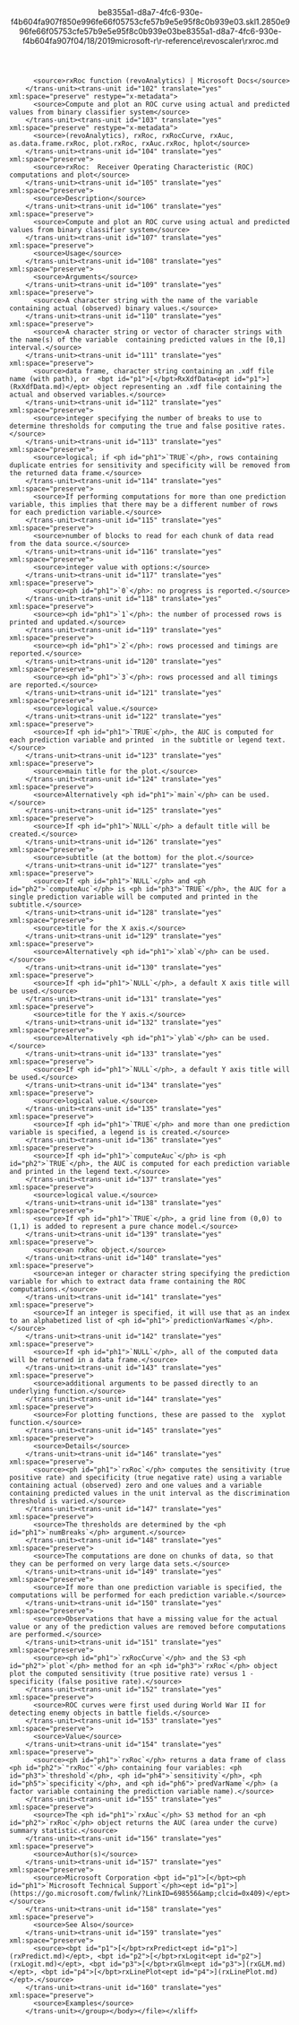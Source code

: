 <?xml version="1.0"?><xliff version="1.2" xmlns="urn:oasis:names:tc:xliff:document:1.2" xmlns:xsi="http://www.w3.org/2001/XMLSchema-instance" xsi:schemaLocation="urn:oasis:names:tc:xliff:document:1.2 xliff-core-1.2-transitional.xsd"><file datatype="xml" original="rxroc.md" source-language="en-US" target-language="en-US"><header><tool tool-id="mdxliff" tool-name="mdxliff" tool-version="1.0-d1654b2" tool-company="Microsoft" /><xliffext:skl_file_name xmlns:xliffext="urn:microsoft:content:schema:xliffextensions">be8355a1-d8a7-4fc6-930e-f4b604fa907f850e996fe66f05753cfe57b9e5e95f8c0b939e03.skl</xliffext:skl_file_name><xliffext:version xmlns:xliffext="urn:microsoft:content:schema:xliffextensions">1.2</xliffext:version><xliffext:ms.openlocfilehash xmlns:xliffext="urn:microsoft:content:schema:xliffextensions">850e996fe66f05753cfe57b9e5e95f8c0b939e03</xliffext:ms.openlocfilehash><xliffext:ms.sourcegitcommit xmlns:xliffext="urn:microsoft:content:schema:xliffextensions">be8355a1-d8a7-4fc6-930e-f4b604fa907f</xliffext:ms.sourcegitcommit><xliffext:ms.lasthandoff xmlns:xliffext="urn:microsoft:content:schema:xliffextensions">04/18/2019</xliffext:ms.lasthandoff><xliffext:ms.openlocfilepath xmlns:xliffext="urn:microsoft:content:schema:xliffextensions">microsoft-r\r-reference\revoscaler\rxroc.md</xliffext:ms.openlocfilepath></header><body><group id="content" extype="content"><trans-unit id="101" translate="yes" xml:space="preserve" restype="x-metadata">
          <source>rxRoc function (revoAnalytics) | Microsoft Docs</source>
        </trans-unit><trans-unit id="102" translate="yes" xml:space="preserve" restype="x-metadata">
          <source>Compute and plot an ROC curve using actual and predicted values from binary classifier system</source>
        </trans-unit><trans-unit id="103" translate="yes" xml:space="preserve" restype="x-metadata">
          <source>(revoAnalytics), rxRoc, rxRocCurve, rxAuc, as.data.frame.rxRoc, plot.rxRoc, rxAuc.rxRoc, hplot</source>
        </trans-unit><trans-unit id="104" translate="yes" xml:space="preserve">
          <source>rxRoc:  Receiver Operating Characteristic (ROC) computations and plot</source>
        </trans-unit><trans-unit id="105" translate="yes" xml:space="preserve">
          <source>Description</source>
        </trans-unit><trans-unit id="106" translate="yes" xml:space="preserve">
          <source>Compute and plot an ROC curve using actual and predicted values from binary classifier system</source>
        </trans-unit><trans-unit id="107" translate="yes" xml:space="preserve">
          <source>Usage</source>
        </trans-unit><trans-unit id="108" translate="yes" xml:space="preserve">
          <source>Arguments</source>
        </trans-unit><trans-unit id="109" translate="yes" xml:space="preserve">
          <source>A character string with the name of the variable containing actual (observed) binary values.</source>
        </trans-unit><trans-unit id="110" translate="yes" xml:space="preserve">
          <source>A character string or vector of character strings with the name(s) of the variable  containing predicted values in the [0,1] interval.</source>
        </trans-unit><trans-unit id="111" translate="yes" xml:space="preserve">
          <source>data frame, character string containing an .xdf file name (with path), or  <bpt id="p1">[</bpt>RxXdfData<ept id="p1">](RxXdfData.md)</ept> object representing an .xdf file containing the actual and observed variables.</source>
        </trans-unit><trans-unit id="112" translate="yes" xml:space="preserve">
          <source>integer specifying the number of breaks to use to determine thresholds for computing the true and false positive rates.</source>
        </trans-unit><trans-unit id="113" translate="yes" xml:space="preserve">
          <source>logical; if <ph id="ph1">`TRUE`</ph>, rows containing duplicate entries for sensitivity and specificity will be removed from the returned data frame.</source>
        </trans-unit><trans-unit id="114" translate="yes" xml:space="preserve">
          <source>If performing computations for more than one prediction variable, this implies that there may be a different number of rows for each prediction variable.</source>
        </trans-unit><trans-unit id="115" translate="yes" xml:space="preserve">
          <source>number of blocks to read for each chunk of data read from the data source.</source>
        </trans-unit><trans-unit id="116" translate="yes" xml:space="preserve">
          <source>integer value with options:</source>
        </trans-unit><trans-unit id="117" translate="yes" xml:space="preserve">
          <source><ph id="ph1">`0`</ph>: no progress is reported.</source>
        </trans-unit><trans-unit id="118" translate="yes" xml:space="preserve">
          <source><ph id="ph1">`1`</ph>: the number of processed rows is printed and updated.</source>
        </trans-unit><trans-unit id="119" translate="yes" xml:space="preserve">
          <source><ph id="ph1">`2`</ph>: rows processed and timings are reported.</source>
        </trans-unit><trans-unit id="120" translate="yes" xml:space="preserve">
          <source><ph id="ph1">`3`</ph>: rows processed and all timings are reported.</source>
        </trans-unit><trans-unit id="121" translate="yes" xml:space="preserve">
          <source>logical value.</source>
        </trans-unit><trans-unit id="122" translate="yes" xml:space="preserve">
          <source>If <ph id="ph1">`TRUE`</ph>, the AUC is computed for each prediction variable and printed  in the subtitle or legend text.</source>
        </trans-unit><trans-unit id="123" translate="yes" xml:space="preserve">
          <source>main title for the plot.</source>
        </trans-unit><trans-unit id="124" translate="yes" xml:space="preserve">
          <source>Alternatively <ph id="ph1">`main`</ph> can be used.</source>
        </trans-unit><trans-unit id="125" translate="yes" xml:space="preserve">
          <source>If <ph id="ph1">`NULL`</ph> a default title will be created.</source>
        </trans-unit><trans-unit id="126" translate="yes" xml:space="preserve">
          <source>subtitle (at the bottom) for the plot.</source>
        </trans-unit><trans-unit id="127" translate="yes" xml:space="preserve">
          <source>If <ph id="ph1">`NULL`</ph> and <ph id="ph2">`computeAuc`</ph> is <ph id="ph3">`TRUE`</ph>, the AUC for a single prediction variable will be computed and printed in the subtitle.</source>
        </trans-unit><trans-unit id="128" translate="yes" xml:space="preserve">
          <source>title for the X axis.</source>
        </trans-unit><trans-unit id="129" translate="yes" xml:space="preserve">
          <source>Alternatively <ph id="ph1">`xlab`</ph> can be used.</source>
        </trans-unit><trans-unit id="130" translate="yes" xml:space="preserve">
          <source>If <ph id="ph1">`NULL`</ph>, a default X axis title will be used.</source>
        </trans-unit><trans-unit id="131" translate="yes" xml:space="preserve">
          <source>title for the Y axis.</source>
        </trans-unit><trans-unit id="132" translate="yes" xml:space="preserve">
          <source>Alternatively <ph id="ph1">`ylab`</ph> can be used.</source>
        </trans-unit><trans-unit id="133" translate="yes" xml:space="preserve">
          <source>If <ph id="ph1">`NULL`</ph>, a default Y axis title will be used.</source>
        </trans-unit><trans-unit id="134" translate="yes" xml:space="preserve">
          <source>logical value.</source>
        </trans-unit><trans-unit id="135" translate="yes" xml:space="preserve">
          <source>If <ph id="ph1">`TRUE`</ph> and more than one prediction variable is specified, a legend is is created.</source>
        </trans-unit><trans-unit id="136" translate="yes" xml:space="preserve">
          <source>If <ph id="ph1">`computeAuc`</ph> is <ph id="ph2">`TRUE`</ph>, the AUC is computed for each prediction variable and printed in the legend text.</source>
        </trans-unit><trans-unit id="137" translate="yes" xml:space="preserve">
          <source>logical value.</source>
        </trans-unit><trans-unit id="138" translate="yes" xml:space="preserve">
          <source>If <ph id="ph1">`TRUE`</ph>, a grid line from (0,0) to (1,1) is added to represent a pure chance model.</source>
        </trans-unit><trans-unit id="139" translate="yes" xml:space="preserve">
          <source>an rxRoc object.</source>
        </trans-unit><trans-unit id="140" translate="yes" xml:space="preserve">
          <source>an integer or character string specifying the prediction variable for which to extract data frame containing the ROC computations.</source>
        </trans-unit><trans-unit id="141" translate="yes" xml:space="preserve">
          <source>If an integer is specified, it will use that as an index to an alphabetized list of <ph id="ph1">`predictionVarNames`</ph>.</source>
        </trans-unit><trans-unit id="142" translate="yes" xml:space="preserve">
          <source>If <ph id="ph1">`NULL`</ph>, all of the computed data will be returned in a data frame.</source>
        </trans-unit><trans-unit id="143" translate="yes" xml:space="preserve">
          <source>additional arguments to be passed directly to an underlying function.</source>
        </trans-unit><trans-unit id="144" translate="yes" xml:space="preserve">
          <source>For plotting functions, these are passed to the  xyplot function.</source>
        </trans-unit><trans-unit id="145" translate="yes" xml:space="preserve">
          <source>Details</source>
        </trans-unit><trans-unit id="146" translate="yes" xml:space="preserve">
          <source><ph id="ph1">`rxRoc`</ph> computes the sensitivity (true positive rate) and specificity (true negative rate) using a variable containing actual (observed) zero and one values and a variable containing predicted values in the unit interval as the discrimination threshold is varied.</source>
        </trans-unit><trans-unit id="147" translate="yes" xml:space="preserve">
          <source>The thresholds are determined by the <ph id="ph1">`numBreaks`</ph> argument.</source>
        </trans-unit><trans-unit id="148" translate="yes" xml:space="preserve">
          <source>The computations are done on chunks of data, so that they can be performed on very large data sets.</source>
        </trans-unit><trans-unit id="149" translate="yes" xml:space="preserve">
          <source>If more than one prediction variable is specified, the computations will be performed for each prediction variable.</source>
        </trans-unit><trans-unit id="150" translate="yes" xml:space="preserve">
          <source>Observations that have a missing value for the actual value or any of the prediction values are removed before computations are performed.</source>
        </trans-unit><trans-unit id="151" translate="yes" xml:space="preserve">
          <source><ph id="ph1">`rxRocCurve`</ph> and the S3 <ph id="ph2">`plot`</ph> method for an <ph id="ph3">`rxRoc`</ph> object plot the computed sensitivity (true positive rate) versus 1 - specificity (false positive rate).</source>
        </trans-unit><trans-unit id="152" translate="yes" xml:space="preserve">
          <source>ROC curves were first used during World War II for detecting enemy objects in battle fields.</source>
        </trans-unit><trans-unit id="153" translate="yes" xml:space="preserve">
          <source>Value</source>
        </trans-unit><trans-unit id="154" translate="yes" xml:space="preserve">
          <source><ph id="ph1">`rxRoc`</ph> returns a data frame of class <ph id="ph2">`"rxRoc"`</ph> containing four variables: <ph id="ph3">`threshold`</ph>, <ph id="ph4">`sensitivity`</ph>, <ph id="ph5">`specificity`</ph>, and <ph id="ph6">`predVarName`</ph> (a factor variable containing the prediction variable name).</source>
        </trans-unit><trans-unit id="155" translate="yes" xml:space="preserve">
          <source>The <ph id="ph1">`rxAuc`</ph> S3 method for an <ph id="ph2">`rxRoc`</ph> object returns the AUC (area under the curve) summary statistic.</source>
        </trans-unit><trans-unit id="156" translate="yes" xml:space="preserve">
          <source>Author(s)</source>
        </trans-unit><trans-unit id="157" translate="yes" xml:space="preserve">
          <source>Microsoft Corporation <bpt id="p1">[</bpt><ph id="ph1">`Microsoft Technical Support`</ph><ept id="p1">](https://go.microsoft.com/fwlink/?LinkID=698556&amp;clcid=0x409)</ept></source>
        </trans-unit><trans-unit id="158" translate="yes" xml:space="preserve">
          <source>See Also</source>
        </trans-unit><trans-unit id="159" translate="yes" xml:space="preserve">
          <source><bpt id="p1">[</bpt>rxPredict<ept id="p1">](rxPredict.md)</ept>, <bpt id="p2">[</bpt>rxLogit<ept id="p2">](rxLogit.md)</ept>, <bpt id="p3">[</bpt>rxGlm<ept id="p3">](rxGLM.md)</ept>, <bpt id="p4">[</bpt>rxLinePlot<ept id="p4">](rxLinePlot.md)</ept>.</source>
        </trans-unit><trans-unit id="160" translate="yes" xml:space="preserve">
          <source>Examples</source>
        </trans-unit></group></body></file></xliff>